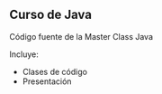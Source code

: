 ## Curso de Java

Código fuente de la Master Class Java

Incluye: 

- Clases de código
- Presentación
